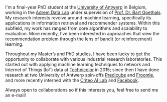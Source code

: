 I'm a final-year PhD student at the [University of Antwerp](https://www.uantwerpen.be/en/) in Belgium, working in the [Adrem Data Lab](http://adrem.uantwerpen.be/) under supervision of [Prof. Dr. Bart Goethals](https://www.uantwerpen.be/en/staff/bart-goethals/).
My research interests revolve around machine learning, specifically its applications in information retrieval and recommender systems.
Within this subfield, my work has ranged from core algorithms and scalability to evaluation.
More recently, I’ve been interested in approaches that view the recommendation problem through the lens of bandit (or reinforcement) learning.

Throughout my Master’s and PhD studies, I have been lucky to get the opportunity to collaborate with various industrial research laboratories.
This started out with applying machine learning techniques to network and Internet of Things (IoT) data at [Technicolor](https://www.technicolor.com/) in 2015; since then I have done research at two University of Antwerp spin-offs [Predicube](https://www.predicube.com/) and [Froomle](https://www.froomle.ai/), and more recently interned with the [Criteo AI Lab](https://ailab.criteo.com/) and [Facebook](https://research.fb.com/).

Always open to collaborations so if this interests you, feel free to send me an e-mail!
